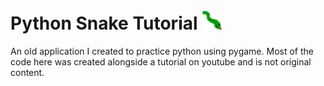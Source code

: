 # Python Snake Tutorial ![Snake Logo](Images/Icon.png)

An old application I created to practice python using pygame. Most of the code here was created alongside a tutorial on youtube and is not original content.